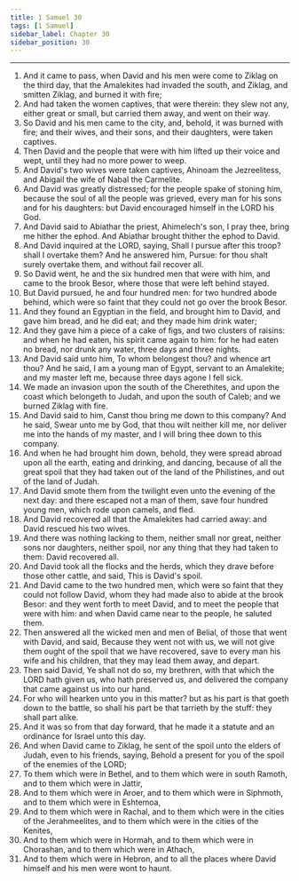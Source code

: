 ```yaml
---
title: 1 Samuel 30
tags: [1 Samuel]
sidebar_label: Chapter 30
sidebar_position: 30
---
```


---
1. And it came to pass, when David and his men were come to Ziklag on the third day, that the Amalekites had invaded the south, and Ziklag, and smitten Ziklag, and burned it with fire;
2. And had taken the women captives, that were therein: they slew not any, either great or small, but carried them away, and went on their way.
3. So David and his men came to the city, and, behold, it was burned with fire; and their wives, and their sons, and their daughters, were taken captives.
4. Then David and the people that were with him lifted up their voice and wept, until they had no more power to weep.
5. And David's two wives were taken captives, Ahinoam the Jezreelitess, and Abigail the wife of Nabal the Carmelite.
6. And David was greatly distressed; for the people spake of stoning him, because the soul of all the people was grieved, every man for his sons and for his daughters: but David encouraged himself in the LORD his God.
7. And David said to Abiathar the priest, Ahimelech's son, I pray thee, bring me hither the ephod. And Abiathar brought thither the ephod to David.
8. And David inquired at the LORD, saying, Shall I pursue after this troop? shall I overtake them? And he answered him, Pursue: for thou shalt surely overtake them, and without fail recover all.
9. So David went, he and the six hundred men that were with him, and came to the brook Besor, where those that were left behind stayed.
10. But David pursued, he and four hundred men: for two hundred abode behind, which were so faint that they could not go over the brook Besor.
11. And they found an Egyptian in the field, and brought him to David, and gave him bread, and he did eat; and they made him drink water;
12. And they gave him a piece of a cake of figs, and two clusters of raisins: and when he had eaten, his spirit came again to him: for he had eaten no bread, nor drunk any water, three days and three nights.
13. And David said unto him, To whom belongest thou? and whence art thou? And he said, I am a young man of Egypt, servant to an Amalekite; and my master left me, because three days agone I fell sick.
14. We made an invasion upon the south of the Cherethites, and upon the coast which belongeth to Judah, and upon the south of Caleb; and we burned Ziklag with fire.
15. And David said to him, Canst thou bring me down to this company? And he said, Swear unto me by God, that thou wilt neither kill me, nor deliver me into the hands of my master, and I will bring thee down to this company.
16. And when he had brought him down, behold, they were spread abroad upon all the earth, eating and drinking, and dancing, because of all the great spoil that they had taken out of the land of the Philistines, and out of the land of Judah.
17. And David smote them from the twilight even unto the evening of the next day: and there escaped not a man of them, save four hundred young men, which rode upon camels, and fled.
18. And David recovered all that the Amalekites had carried away: and David rescued his two wives.
19. And there was nothing lacking to them, neither small nor great, neither sons nor daughters, neither spoil, nor any thing that they had taken to them: David recovered all.
20. And David took all the flocks and the herds, which they drave before those other cattle, and said, This is David's spoil.
21. And David came to the two hundred men, which were so faint that they could not follow David, whom they had made also to abide at the brook Besor: and they went forth to meet David, and to meet the people that were with him: and when David came near to the people, he saluted them.
22. Then answered all the wicked men and men of Belial, of those that went with David, and said, Because they went not with us, we will not give them ought of the spoil that we have recovered, save to every man his wife and his children, that they may lead them away, and depart.
23. Then said David, Ye shall not do so, my brethren, with that which the LORD hath given us, who hath preserved us, and delivered the company that came against us into our hand.
24. For who will hearken unto you in this matter? but as his part is that goeth down to the battle, so shall his part be that tarrieth by the stuff: they shall part alike.
25. And it was so from that day forward, that he made it a statute and an ordinance for Israel unto this day.
26. And when David came to Ziklag, he sent of the spoil unto the elders of Judah, even to his friends, saying, Behold a present for you of the spoil of the enemies of the LORD;
27. To them which were in Bethel, and to them which were in south Ramoth, and to them which were in Jattir,
28. And to them which were in Aroer, and to them which were in Siphmoth, and to them which were in Eshtemoa,
29. And to them which were in Rachal, and to them which were in the cities of the Jerahmeelites, and to them which were in the cities of the Kenites,
30. And to them which were in Hormah, and to them which were in Chorashan, and to them which were in Athach,
31. And to them which were in Hebron, and to all the places where David himself and his men were wont to haunt.